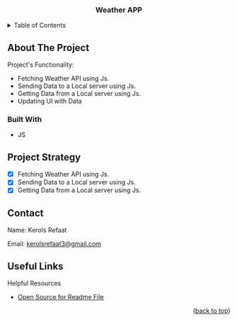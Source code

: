 
<a name="readme-top"></a>


<div align="center">
  <h3 align="center">Weather APP</h3>
</div>



<details>
  <summary>Table of Contents</summary>
  <ol>
    <li>
      <a href="#about-the-project">About The Project</a>
      <ul>
        <li><a href="#built-with">Built With</a></li>
      </ul>
    </li>
    <li><a href="#Project Strategy">Project Strategy</a></li>
    <li><a href="#contact">Contact</a></li>
    <li><a href="#Useful Links">Useful Links</a></li>
  </ol>
</details>




## About The Project
Project's Functionality:

* Fetching Weather API using Js.
* Sending Data to a Local server using Js.
* Getting Data from a Local server using Js.
* Updating UI with Data


### Built With

* JS


## Project Strategy

- [x] Fetching Weather API using Js.
- [x] Sending Data to a Local server using Js.
- [x] Getting Data from a Local server using Js.

## Contact

Name: Kerols Refaat

Email: kerolsrefaat3@gmail.com


## Useful Links


Helpful Resources

* [Open Source for Readme File](https://github.com/othneildrew/Best-README-Template#readme-top)


<p align="right">(<a href="#readme-top">back to top</a>)</p>
